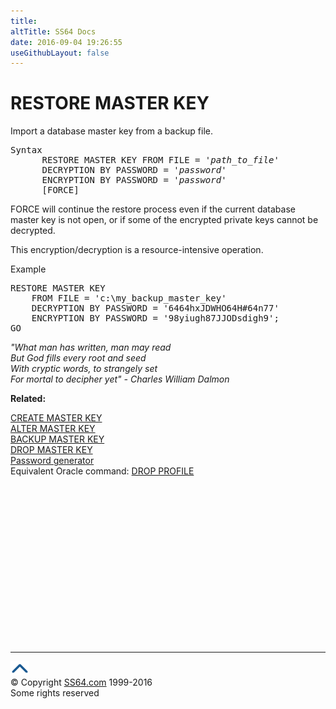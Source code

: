 ```yaml
---
title:
altTitle: SS64 Docs
date: 2016-09-04 19:26:55
useGithubLayout: false
---
```

<!-- #BeginLibraryItem "/Library/head_sql.lbi" --><!-- #EndLibraryItem --><h1>RESTORE MASTER KEY</h1>
<p>Import a database master key from a backup file.</p>
<pre>Syntax
      RESTORE MASTER KEY FROM FILE = '<i>path_to_file</i>' 
      DECRYPTION BY PASSWORD = '<i>password</i>'
      ENCRYPTION BY PASSWORD = '<i>password</i>'
      [FORCE]</pre> 
<p>FORCE will continue the restore process even if the current database master key is not open, or if  some of the encrypted private keys cannot be decrypted.</p>
<p>This encryption/decryption is a resource-intensive operation. </p>
<p>Example</p>
<pre>RESTORE MASTER KEY <br>    FROM FILE = 'c:\my_backup_master_key' <br>    DECRYPTION BY PASSWORD = '6464hxJDWHO64H#64n77' <br>    ENCRYPTION BY PASSWORD = '98yiugh87JJODsdigh9';<br>GO</pre>
<p class="quote"><i>"What man has written, man may read<br>
  But God fills every root and seed<br>
  With cryptic words, to strangely set<br>
  For mortal to decipher yet" 
- Charles William Dalmon</i></p>
<p><b>Related:</b></p>
<p>  <a href="masterkey_c.html">CREATE MASTER KEY</a> <br>
  <a href="masterkey_a.html">ALTER MASTER KEY</a><br>
<a href="masterkey_b.html">BACKUP MASTER KEY<br>
</a><a href="masterkey_d.html">DROP MASTER KEY</a><br>
<a href="/pass/pass.html">Password generator</a><br>
Equivalent Oracle command: <a href="../ora/profile_d.html">DROP PROFILE</a></p><!-- #BeginLibraryItem "/Library/foot_sql.lbi" --><p><script async="" src="//pagead2.googlesyndication.com/pagead/js/adsbygoogle.js"></script>
<!-- ss64-sql -->
<ins class="adsbygoogle" style="display:inline-block;width:300px;height:250px" data-ad-client="ca-pub-6140977852749469" data-ad-slot="6953563613"></ins>
<script>
(adsbygoogle = window.adsbygoogle || []).push({});
</script></p>
<hr>
<div id="bl" class="footer"><a href="#"><img src="../images/top.png" width="30" height="22" alt="Back to the Top"></a></div>
<div id="br" class="footer, tagline">© Copyright <a href="http://ss64.com/">SS64.com</a> 1999-2016<br>
Some rights reserved</div><!-- #EndLibraryItem -->

